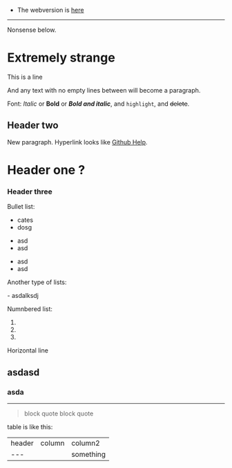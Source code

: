 - The webversion is [here](https://keinriesenradinparis.github.io/testing_local/)

--------------
Nonsense below.

# Extremely strange
This is a line

And any text with no empty lines between will become a paragraph.

Font: *Italic* or **Bold** or ***Bold and italic***, and `highlight`, and ~~delete~~.

## Header two

New paragraph.
Hyperlink looks like [Github Help](www.google.com).

# Header one ?

### Header three

Bullet list:

- cates
- dosg

* asd
* asd

+ asd 
+ asd 


Another type of lists:

\- asdalksdj

Numnbered list:

1.
2.
3.

Horizontal line

asdasd
-----------------------------------------------------------------

### asda
-----------------------------


> block quote
> block quote


table is like this:

| | | |
|-|-|-|
| header | column | column2 |
| ---    |        |   something |

